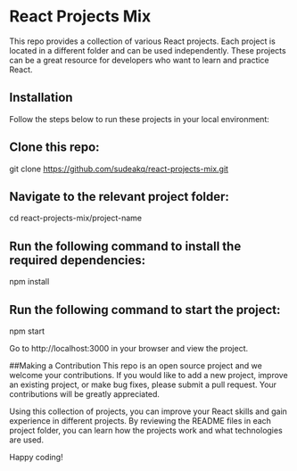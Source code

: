 # React Projects Mix
This repo provides a collection of various React projects. Each project is located in a different folder and can be used independently. These projects can be a great resource for developers who want to learn and practice React.

## Installation
Follow the steps below to run these projects in your local environment:

## Clone this repo:
git clone https://github.com/sudeakq/react-projects-mix.git

## Navigate to the relevant project folder:
cd react-projects-mix/project-name

## Run the following command to install the required dependencies:
npm install

## Run the following command to start the project:
npm start

Go to http://localhost:3000 in your browser and view the project.

##Making a Contribution
This repo is an open source project and we welcome your contributions. If you would like to add a new project, improve an existing project, or make bug fixes, please submit a pull request. Your contributions will be greatly appreciated.

Using this collection of projects, you can improve your React skills and gain experience in different projects. By reviewing the README files in each project folder, you can learn how the projects work and what technologies are used.

Happy coding!
